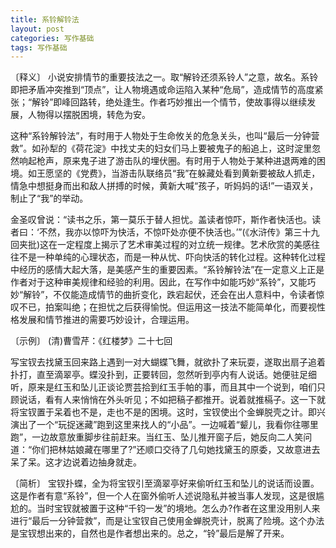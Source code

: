 ```yaml
---
title: 系铃解铃法
layout: post
categories: 写作基础
tags: 写作基础
---
```


〔释义〕 小说安排情节的重要技法之一。取“解铃还须系铃人”之意，故名。系铃即把矛盾冲突推到“顶点”，让人物境遇或命运陷入某种“危局”，造成情节的高度紧张；“解铃”即峰回路转，绝处逢生。作者巧妙推出一个情节，使故事得以继续发展，人物得以摆脱困境，转危为安。

这种“系铃解铃法”，有时用于人物处于生命攸关的危急关头，也叫“最后一分钟营救”。如孙犁的《荷花淀》中找丈夫的妇女们马上要被鬼子的船追上，这时淀里忽然响起枪声，原来鬼子进了游击队的埋伏圈。有时用于人物处于某种进退两难的困境。如王愿坚的《党费》，当游击队联络员“我”在躲藏处看到黄新要被敌人抓走，情急中想挺身而出和敌人拼搏的时候，黄新大喊“孩子，听妈妈的话!”一语双关，制止了“我”的举动。

金圣叹曾说：“读书之乐，第一莫乐于替人担忧。盖读者惊吓，斯作者快活也。读者曰：‘不然，我亦以惊吓为快活，不惊吓处亦便不快活也。’”(《水浒传》第三十九回夹批)这在一定程度上揭示了艺术审美过程的对立统一规律。艺术欣赏的美感往往不是一种单纯的心理状态，而是一种从忧、吓向快活的转化过程。这种转化过程中经历的感情大起大落，是美感产生的重要因素。“系铃解铃法”在一定意义上正是作者对于这种审美规律和经验的利用。因此，在写作中如能巧妙“系铃”，又能巧妙“解铃”，不仅能造成情节的曲折变化，跌宕起伏，还会在出人意料中，令读者惊叹不已，拍案叫绝；在担忧之后获得愉悦。但运用这一技法不能简单化，而要视性格发展和情节推进的需要巧妙设计，合理运用。

〔示例〕 (清)曹雪芹：《红楼梦》二十七回

写宝钗去找黛玉回来路上遇到一对大蝴蝶飞舞，就欲扑了来玩耍，遂取出扇子追着扑打，直至滴翠亭。蝶没扑到，正要转回，忽然听到亭内有人说话。她便驻足细听，原来是红玉和坠儿正谈论贾芸拾到红玉手帕的事，而且其中一个说到，咱们只顾说话，看有人来悄悄在外头听见；不如把稿子都推开。说着就推槅子。这一下就将宝钗置于呆着也不是，走也不是的困境。这时，宝钗使出个金蝉脱壳之计。即兴演出了一个“玩捉迷藏”跑到这里来找人的“小品”。一边喊着“颦儿，我看你往哪里跑”，一边故意放重脚步往前赶来。当红玉、坠儿推开窗子后，她反向二人笑问道：“你们把林姑娘藏在哪里了?”还顺口交待了几句她找黛玉的原委，又故意进去呆了呆。这才边说着边抽身就走。

〔简析〕 宝钗扑蝶，全为将宝钗引至滴翠亭好来偷听红玉和坠儿的说话而设置。这是作者有意“系铃”，但一个人在窗外偷听人述说隐私并被当事人发现，这是很尴尬的。当时宝钗就被置于这种“千钧一发”的境地。怎么办?作者在这里没用别人来进行“最后一分钟营救”，而是让宝钗自己使用金蝉脱壳计，脱离了险境。这个办法是宝钗想出来的，自然也是作者想出来的。总之，“铃”最后是解了开来。 